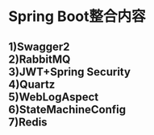 <h1>Spring Boot整合内容</h1>
<h2>1)Swagger2<br />
2)RabbitMQ<br />
3)JWT+Spring Security<br />
4)Quartz<br />
5)WebLogAspect<br />
6)StateMachineConfig<br />
7)Redis</h2>